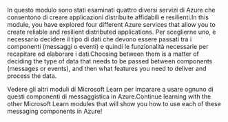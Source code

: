 <span data-ttu-id="51783-101">In questo modulo sono stati esaminati quattro diversi servizi di Azure che consentono di creare applicazioni distribuite affidabili e resilienti.</span><span class="sxs-lookup"><span data-stu-id="51783-101">In this module, you have explored four different Azure services that allow you to create reliable and resilient distributed applications.</span></span> <span data-ttu-id="51783-102">Per sceglierne uno, è necessario decidere il tipo di dati che devono essere passati tra i componenti (messaggi o eventi) e quindi le funzionalità necessarie per recapitare ed elaborare i dati.</span><span class="sxs-lookup"><span data-stu-id="51783-102">Choosing between them is a matter of deciding the type of data that needs to be passed between components (messages or events), and then what features you need to deliver and process the data.</span></span>

<span data-ttu-id="51783-103">Vedere gli altri moduli di Microsoft Learn per imparare a usare ognuno di questi componenti di messaggistica in Azure.</span><span class="sxs-lookup"><span data-stu-id="51783-103">Continue learning with the other Microsoft Learn modules that will show you how to use each of these messaging components in Azure!</span></span>